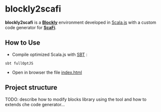 # blockly2scafi #

**blockly2scafi** is a [**Blockly**](https://developers.google.com/blockly/) environment developed
in [Scala.js](http://www.scala-js.org/) with a custom code generator for [**ScaFi**](https://scafi.github.io/).

## How to Use

- Compile optimized Scala.js with [SBT](https://www.scala-sbt.org/) :

```
sbt fullOptJS
```

- Open in browser the file [index.html](src/main/resources/index.html)

## Project structure

TODO: describe how to modify blocks library using the tool and how to extends che code generator...

